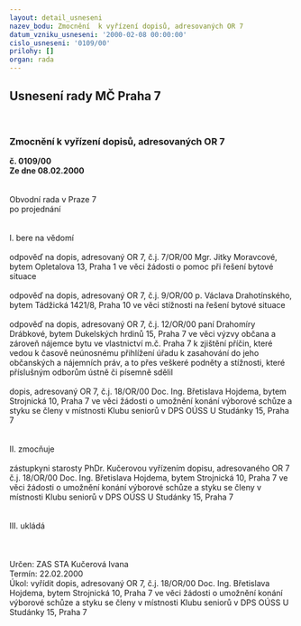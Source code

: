 ```yaml
---
layout: detail_usneseni
nazev_bodu: Zmocnění  k vyřízení dopisů, adresovaných OR 7
datum_vzniku_usneseni: '2000-02-08 00:00:00'
cislo_usneseni: '0109/00'
prilohy: []
organ: rada
---
```

<div id="ucUsn_pList" class="usn">
	<span><h2>Usnesení rady MČ Praha 7 </h2>
<br></span><div class="standBody">
<span><h3>Zmocnění  k vyřízení dopisů, adresovaných OR 7</h3></span><div class="center">
		<strong>č. 0109/00</strong><br>
	</div>
<div class="center">
		<strong>Ze dne 08.02.2000</strong><br><br>
	</div>
<br>Obvodní rada v Praze 7<br>po projednání<br><br><br>I.	bere na vědomí<br><br> odpověď na dopis, adresovaný OR 7, č.j. 7/OR/00 Mgr. Jitky Moravcové, bytem Opletalova 13, Praha 1 ve věci žádosti o pomoc při řešení bytové situace<br><br>odpověď na dopis, adresovaný OR 7, č.j. 9/OR/00 p. Václava Drahotínského, bytem Tádžická 1421/8, Praha 10 ve věci stížnosti na řešení bytové situace<br><br>odpověď na dopis, adresovaný OR 7, č.j. 12/OR/00 paní Drahomíry Drábkové, bytem Dukelských hrdinů 15, Praha 7 ve věci výzvy občana a zároveň nájemce bytu ve vlastnictví m.č. Praha 7 k zjištění příčin, které vedou k časově neúnosnému přihlížení úřadu k zasahování do jeho občanských a nájemních práv, a to přes veškeré podněty a stížnosti, které příslušným odborům ústně či písemně sdělil<br><br>dopis, adresovaný OR 7, č.j. 18/OR/00 Doc. Ing. Břetislava Hojdema, bytem Strojnická 10, Praha 7 ve věci žádosti o umožnění  konání výborové schůze  a styku se členy v místnosti Klubu seniorů v DPS OÚSS U Studánky 15, Praha  7<br><br><br>II.	zmocňuje <br><br>zástupkyni starosty PhDr. Kučerovou vyřízením dopisu, adresovaného OR 7 č.j. 18/OR/00  Doc. Ing. Břetislava Hojdema, bytem Strojnická 10, Praha 7 ve věci žádosti o umožnění  konání výborové schůze  a styku se členy v místnosti Klubu seniorů v DPS OÚSS U Studánky 15, Praha  7<br><br><br>III.	ukládá <br><br><br><br> Určen:	     	ZAS STA Kučerová Ivana<br>Termín: 22.02.2000<br>Úkol:	vyřídit dopis, adresovaný OR 7, č.j. 18/OR/00  Doc. Ing. Břetislava Hojdema, bytem Strojnická 10, Praha 7 ve věci žádosti o umožnění  konání výborové schůze  a styku se členy v místnosti Klubu seniorů v DPS OÚSS U Studánky 15, Praha  7<br>
</div>
</div>
